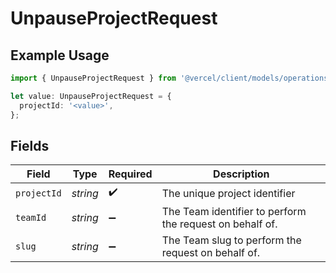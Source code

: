 # UnpauseProjectRequest

## Example Usage

```typescript
import { UnpauseProjectRequest } from '@vercel/client/models/operations';

let value: UnpauseProjectRequest = {
  projectId: '<value>',
};
```

## Fields

| Field       | Type     | Required           | Description                                              |
| ----------- | -------- | ------------------ | -------------------------------------------------------- |
| `projectId` | _string_ | :heavy_check_mark: | The unique project identifier                            |
| `teamId`    | _string_ | :heavy_minus_sign: | The Team identifier to perform the request on behalf of. |
| `slug`      | _string_ | :heavy_minus_sign: | The Team slug to perform the request on behalf of.       |
